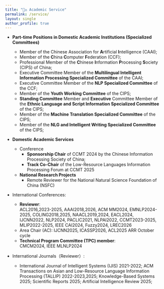 ```yaml
---
title: "🧑‍⚖️ Academic Service"
permalink: /service/
layout: single
author_profile: true
---
```


- **Part-time Positions in Domestic Academic Institutions (Specialized Committees)**
  - Member of the Chinese Association for **A**rtificial **I**ntelligence (CAAI);
  - Member of the **C**hina **C**omputer **F**ederation (CCF);
  - Professional Member of the **C**hinese **I**nformation **P**rocessing **S**ociety (CIPS) of China;
  - Executive Committee Member of the **Multilingual Intelligent Information Processing Specialized Committee** of the CAAI;
  - Executive Committee Member of the **NLP Specialized Committee** of the CCF;
  - Member of the **Youth Working Committee** of the CIPS;
  - **Standing Committee** Member and **Executive** Committee Member of the **Ethnic Language and Script Information Specialized Committee** of the CIPS;
  - Member of the **Machine Translation Specialized Committee** of the CIPS;
  - Member of the **NLG and Intelligent Writing Specialized Committee** of the CIPS;

- **Domestic Academic Services**
  - Conference
    - **Sponsorship Chair** of CCMT 2024 by the Chinese Information Processing Society of China;
    - **Track Co-Chair** of the Low-Resource Languages Information Processing Forum at CCMT 2025
  - **National Research Projects**
    - Remote Reviewer for the National Natural Science Foundation of China (NSFC)

- International Conferences:
  - **Reviewer**:  
    ACL2016,2023-2025, AAAI2018,2026, ACM MM2024, EMNLP2024-2025, COLING2018,2025, NAACL2019,2024, EACL2024, IJCNN2022, NLP2024, PACLIC2021, NLPAI2022, CCMT2023-2025, MLIP2022-2025, IEEE CAI2024, Fuzzy2024, LREC2026
  - Area Chair (AC): IJCNN2025, ICASSP2026, ACL2025 ARR October cycle
  - **Technical Program Committee (TPC) member**:  
    CMCM2024, IEEE MLNLP2024

- International Journals（Reviewer）: 
  - International Journal of Intelligent Systems (IJIS) 2021-2022; ACM Transactions on Asian and Low-Resource Language Information Processing (TALLIP) 2022-2023,2025; Knowledge-Based Systems 2025; Scientific Reports 2025; Artificial Intelligence Review 2025;

